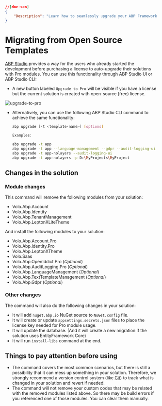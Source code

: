 ```json
//[doc-seo]
{
    "Description": "Learn how to seamlessly upgrade your ABP Framework projects from open-source templates to Pro modules using ABP Studio for enhanced features."
}
```

# Migrating from Open Source Templates

[ABP Studio](https://abp.io/studio) provides a way for the users who already started the development before purchasing a license to auto-upgrade their solutions with Pro modules. You can use this functionality through ABP Studio UI or ABP Studio CLI:

* A new button labeled `Upgrade to Pro` will be visible if you have a license but the current solution is created with open-source (free) license.

![upgrade-to-pro](../images/studio-upgrade-to-pro.png)

* Alternatively, you can use the following ABP Studio CLI command to achieve the same functionality:

  ```bash
  abp upgrade [-t <template-name>] [options]
  
  Examples:
  
  abp upgrade -t app
  abp upgrade -t app --language-management --gdpr --audit-logging-ui --text-template-management --openiddict-pro
  abp upgrade -t app-nolayers --audit-logging-ui
  abp upgrade -t app-nolayers -p D:\MyProjects\MyProject
  ```

## Changes in the solution

### Module changes

This command will remove the following modules from your solution:

- Volo.Abp.Account
- Volo.Abp.Identity
- Volo.Abp.TenantManagement
- Volo.Abp.LeptonXLiteTheme

And install the following modules to your solution:

- Volo.Abp.Account.Pro
- Volo.Abp.Identity.Pro
- Volo.Abp.LeptonXTheme
- Volo.Saas
- Volo.Abp.OpenIddict.Pro (*Optional*)
- Volo.Abp.AuditLogging.Pro  (*Optional*)
- Volo.Abp.LanguageManagement  (*Optional*)
- Volo.Abp.TextTemplateManagement  (*Optional*)
- Volo.Abp.Gdpr  (*Optional*)

### Other changes

The command will also do the following changes in your solution:

- It will add `nuget.abp.io` NuGet source to `NuGet.config` file.
- It will create or update `appsettings.secrets.json` files to place the license key needed for Pro module usage.
- It will update the database. (And it will create a new migration if the solution uses EntityFramework Core)
- It will run `install-libs` command at the end.

## Things to pay attention before using

- The command covers the most common scenarios, but there is still a possibility that it can mess up something in your solution. Therefore, we strongly recommend a version control system (like [Git](https://git-scm.com)) to track what is changed in your solution and revert if needed.
- The command will not remove your custom codes that may be related with the removed modules listed above. So there may be build errors if you referenced one of those modules. You can clear them manually.
